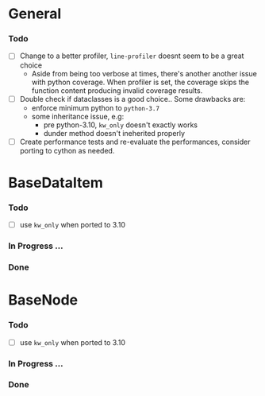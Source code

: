 # General

### Todo

- [ ] Change to a better profiler, `line-profiler` doesnt seem to be a great choice
  - Aside from being too verbose at times, there's another another issue with 
    python coverage. When profiler is set, the coverage skips the function content
    producing invalid coverage results.
- [ ] Double check if dataclasses is a good choice.. Some drawbacks are:
  - enforce minimum python to `python-3.7`
  - some inheritance issue, e.g:
    - pre python-3.10, `kw_only` doesn't exactly works
    - dunder method doesn't ineherited properly
- [ ] Create performance tests and re-evaluate the performances, consider porting to cython 
  as needed.

# BaseDataItem

### Todo

- [ ] use `kw_only` when ported to 3.10

### In Progress ...

### Done

# BaseNode

### Todo

- [ ] use `kw_only` when ported to 3.10

### In Progress ...

### Done
